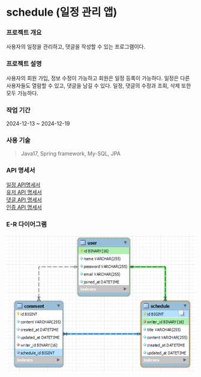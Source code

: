 # schedule (일정 관리 앱)

### 프로젝트 개요
사용자의 일정을 관리하고, 댓글을 작성할 수 있는 프로그램이다.

### 프로젝트 설명
사용자의 회원 가입, 정보 수정이 가능하고 회원은 일정 등록이 가능하다.
일정은 다른 사용자들도 열람할 수 있고, 댓글을 남길 수 있다.
일정, 댓글의 수정과 조회, 삭제 또한 모두 가능하다.

### 작업 기간
2024-12-13 ~ 2024-12-19

### 사용 기술
> Java17, Spring framework, My-SQL, JPA

### API 명세서

[일정 API명세서](docs/ScheduleApi.md)<br>
[유저 API 명세서](docs/UserApi.md)<br>
[댓글 API 명세서](docs/CommentApi.md)<br>
[인증 API 명세서](docs/AuthApi.md)


### E-R 다이어그램

![erd-image](docs/images/erdImage/erdImage.png)
